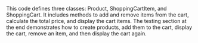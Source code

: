 This code defines three classes: Product, ShoppingCartItem, and ShoppingCart. It includes methods to add and remove items from the cart, calculate the total price, and display the cart items. 
The testing section at the end demonstrates how to create products, add them to the cart, display the cart, remove an item, and then display the cart again.
